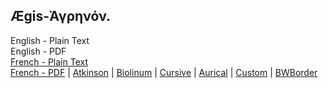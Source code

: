 ## Ægis-Ἀγρηνόν.

English - Plain Text  
English - PDF  
[French - Plain Text](full-text-french.md)  
[French - PDF](https://cdn.solaranamnesis.com/JEHarrison/AegisAgrenon/harrison_agrenon_1900_french.pdf) | [Atkinson](https://cdn.solaranamnesis.com/JEHarrison/AegisAgrenon/harrison_agrenon_1900_french_atkinson.pdf) | [Biolinum](https://cdn.solaranamnesis.com/JEHarrison/AegisAgrenon/harrison_agrenon_1900_french_biolinum.pdf) | [Cursive](https://cdn.solaranamnesis.com/JEHarrison/AegisAgrenon/harrison_agrenon_1900_french_frcursive.pdf) | [Aurical](https://cdn.solaranamnesis.com/JEHarrison/AegisAgrenon/harrison_agrenon_1900_french_aurical.pdf) | [Custom](https://cdn.solaranamnesis.com/JEHarrison/AegisAgrenon/harrison_agrenon_1900_french_custom.pdf) | [BWBorder](https://cdn.solaranamnesis.com/JEHarrison/AegisAgrenon/harrison_agrenon_1900_french_bwborder.pdf)  
